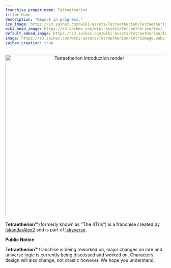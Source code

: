 ```yaml
---
franchise_proper_name: Tetraetherion
title: Home
description: "Rework in progress."
ico_image: https://s3.saihex.com/wiki-assets/Tetraetherion/Tetraetherion.svg
wiki_head_image: https://s3.saihex.com/wiki-assets/Tetraetherion/text_logo.svg
default_embed_image: https://s3.saihex.com/wiki-assets/Tetraetherion/IntroImage.webp
image: https://s3.saihex.com/wiki-assets/Tetraetherion/IntroImage.webp
saihex_creation: true
---
```


<p align="center">
  <img src="https://s3.saihex.com/wiki-assets/Tetraetherion/IntroImage.webp" alt="Tetraetherion introduction render" width="512">
</p>

**Tetraetherion™** (formerly known as "The 4Tris") is a franchise created by [IskandarAlex2](https://iskandaralex2.carrd.co/) and is part of [Iskyverse](./Iskyverse).

<b>Public Notice</b>

**Tetraetherion™** franchise is being reworked on, major changes on lore and universe logic is currently being discussed and worked on. Characters design will also change, not drastic however. We hope you understand.
